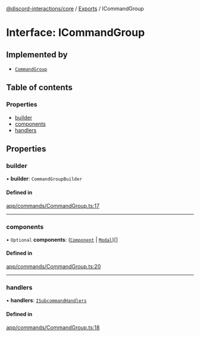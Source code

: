[@discord-interactions/core](../README.md) / [Exports](../modules.md) / ICommandGroup

# Interface: ICommandGroup

## Implemented by

- [`CommandGroup`](../classes/CommandGroup.md)

## Table of contents

### Properties

- [builder](ICommandGroup.md#builder)
- [components](ICommandGroup.md#components)
- [handlers](ICommandGroup.md#handlers)

## Properties

### builder

• **builder**: `CommandGroupBuilder`

#### Defined in

[app/commands/CommandGroup.ts:17](https://github.com/ssMMiles/discord-interactions/blob/41cab1d/packages/core/src/app/commands/CommandGroup.ts#L17)

___

### components

• `Optional` **components**: ([`Component`](../modules.md#component) \| [`Modal`](../classes/Modal.md))[]

#### Defined in

[app/commands/CommandGroup.ts:20](https://github.com/ssMMiles/discord-interactions/blob/41cab1d/packages/core/src/app/commands/CommandGroup.ts#L20)

___

### handlers

• **handlers**: [`ISubcommandHandlers`](../modules.md#isubcommandhandlers)

#### Defined in

[app/commands/CommandGroup.ts:18](https://github.com/ssMMiles/discord-interactions/blob/41cab1d/packages/core/src/app/commands/CommandGroup.ts#L18)
